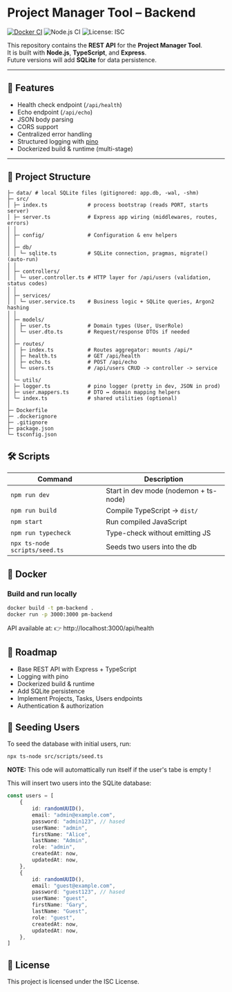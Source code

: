 # Project Manager Tool – Backend

[![Docker CI](https://github.com/lostmart/PMT-rest-NodeJs/actions/workflows/docker-ci.yml/badge.svg)](https://github.com/lostmart/PMT-rest-NodeJs/actions/workflows/docker-ci.yml)
![Node.js CI](https://img.shields.io/badge/node-20.x-green)
![License: ISC](https://img.shields.io/badge/license-ISC-blue.svg)

This repository contains the **REST API** for the **Project Manager Tool**.  
It is built with **Node.js**, **TypeScript**, and **Express**.  
Future versions will add **SQLite** for data persistence.

---

## 🚀 Features

- Health check endpoint (`/api/health`)
- Echo endpoint (`/api/echo`)
- JSON body parsing
- CORS support
- Centralized error handling
- Structured logging with [pino](https://github.com/pinojs/pino)
- Dockerized build & runtime (multi-stage)

---

## 📂 Project Structure

```
├─ data/ # local SQLite files (gitignored: app.db, -wal, -shm)
├─ src/
│ ├─ index.ts             # process bootstrap (reads PORT, starts server)
│ ├─ server.ts            # Express app wiring (middlewares, routes, errors)
│ │
│ ├─ config/              # Configuration & env helpers
│ │
│ ├─ db/
│ │ └─ sqlite.ts          # SQLite connection, pragmas, migrate() (auto-run)
│ │
│ ├─ controllers/
│ │ └─ user.controller.ts # HTTP layer for /api/users (validation, status codes)
│ │
│ ├─ services/
│ │ └─ user.service.ts    # Business logic + SQLite queries, Argon2 hashing
│ │
│ ├─ models/
│ │ ├─ user.ts            # Domain types (User, UserRole)
│ │ └─ user.dto.ts        # Request/response DTOs if needed
│ │
│ ├─ routes/
│ │ ├─ index.ts           # Routes aggregator: mounts /api/*
│ │ ├─ health.ts          # GET /api/health
│ │ ├─ echo.ts            # POST /api/echo
│ │ └─ users.ts           # /api/users CRUD -> controller -> service
│ │
│ └─ utils/
│ ├─ logger.ts            # pino logger (pretty in dev, JSON in prod)
│ ├─ user.mappers.ts      # DTO ↔ domain mapping helpers
│ └─ index.ts             # shared utilities (optional)
│
├─ Dockerfile
├─ .dockerignore
├─ .gitignore
├─ package.json
└─ tsconfig.json
```

## 🛠️ Scripts

| Command                       | Description                           |
| ----------------------------- | ------------------------------------- |
| `npm run dev`                 | Start in dev mode (nodemon + ts-node) |
| `npm run build`               | Compile TypeScript → `dist/`          |
| `npm start`                   | Run compiled JavaScript               |
| `npm run typecheck`           | Type-check without emitting JS        |
| `npx ts-node scripts/seed.ts` | Seeds two users into the db           |

## 🐳 Docker

### Build and run locally

```bash
docker build -t pm-backend .
docker run -p 3000:3000 pm-backend
```

API available at:
👉 http://localhost:3000/api/health

## 📌 Roadmap

- Base REST API with Express + TypeScript
- Logging with pino
- Dockerized build & runtime
- Add SQLite persistence
- Implement Projects, Tasks, Users endpoints
- Authentication & authorization

## 🌱 Seeding Users

To seed the database with initial users, run:

```bash
npx ts-node src/scripts/seed.ts
```

**NOTE:** This ode will automattically run itself if the user's tabe is empty !

This will insert two users into the SQLite database:

```ts
const users = [
	{
		id: randomUUID(),
		email: "admin@example.com",
		password: "admin123", // hased
		userName: "admin",
		firstName: "Alice",
		lastName: "Admin",
		role: "admin",
		createdAt: now,
		updatedAt: now,
	},
	{
		id: randomUUID(),
		email: "guest@example.com",
		password: "guest123", // hased
		userName: "guest",
		firstName: "Gary",
		lastName: "Guest",
		role: "guest",
		createdAt: now,
		updatedAt: now,
	},
]
```

## 📜 License

This project is licensed under the ISC License.

